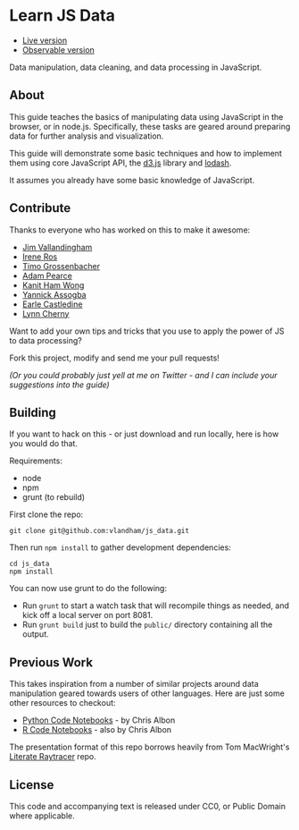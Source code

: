 # Learn JS Data

+ [Live version](http://learnjsdata.com/)
+ [Observable version](https://beta.observablehq.com/@dakoop/learn-js-data)

Data manipulation, data cleaning, and data processing in JavaScript.

## About

This guide teaches the basics of manipulating data using JavaScript in the
browser, or in node.js. Specifically, these tasks are geared around preparing
data for further analysis and visualization.

This guide will demonstrate some basic techniques and how to implement them
using core JavaScript API, the [d3.js](http://d3js.org/) library and [lodash](http://lodash.com/).

It assumes you already have some basic knowledge of JavaScript.

## Contribute

Thanks to everyone who has worked on this to make it awesome:

- [Jim Vallandingham](https://twitter.com/vlandham)
- [Irene Ros](https://twitter.com/ireneros)
- [Timo Grossenbacher](https://twitter.com/grssnbchr)
- [Adam Pearce](https://twitter.com/adamrpearce)
- [Kanit Ham Wong](https://twitter.com/kanitw)
- [Yannick Assogba](https://twitter.com/tafsiri)
- [Earle Castledine](https://twitter.com/mrspeaker)
- [Lynn Cherny](https://twitter.com/arnicas)

Want to add your own tips and tricks that you use to apply the power of JS to data processing?

Fork this project, modify and send me your pull requests!

_(Or you could probably just yell at me on Twitter - and I can include your suggestions into the guide)_

## Building

If you want to hack on this - or just download and run locally, here is how you would do that.

Requirements:

* node
* npm
* grunt (to rebuild)

First clone the repo:

```
git clone git@github.com:vlandham/js_data.git
```

Then run `npm install` to gather development dependencies:

```
cd js_data
npm install
```

You can now use grunt to do the following:

* Run `grunt` to start a watch task that will recompile things as needed, and kick off a local server on port 8081.
* Run `grunt build` just to build the `public/` directory containing all the output.

## Previous Work

This takes inspiration from a number of similar projects around data manipulation geared towards users of other languages. Here are just some other resources to checkout:

- [Python Code Notebooks](http://nbviewer.ipython.org/github/chrisalbon/code_py/tree/master/) - by Chris Albon
- [R Code Notebooks](https://github.com/chrisalbon/code_r) - also by Chris Albon

The presentation format of this repo borrows heavily from Tom MacWright's [Literate Raytracer](https://github.com/tmcw/literate-raytracer) repo.

## License

This code and accompanying text is released under CC0, or Public Domain where applicable.
